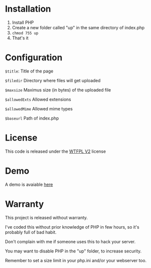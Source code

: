 # Installation #
1. Install PHP
2. Create a new folder called "up" in the same directory of index.php
3. `chmod 755 up`
4. That's it

# Configuration #
`$title`: Title of the page

`$filedir` Directory where files will get uploaded

`$maxsize` Maximus size (in bytes) of the uploaded file

`$allowedExts` Allowed extensions

`$allowedMime` Allowed mime types

`$baseurl` Path of index.php

# License #
This code is released under the [WTFPL V2](http://www.wtfpl.net/ "WTFPL V2") license

# Demo #
A demo is avaiable [here](http://spittiepie.com/img/ "here")

# Warranty #
This project is released without warranty.

I've coded this without prior knowledge of PHP in few hours, so it's probably full of bad habit.

Don't complain with me if someone uses this to hack your server.

You may want to disable PHP in the "up" folder, to increase security.

Remember to set a size limit in your php.ini and/or your webserver too.
